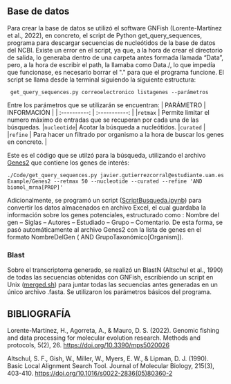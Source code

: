 ## Base de datos


Para crear la base de datos se utilizó el software GNFish (Lorente-Martínez et al., 2022), en concreto, el script de Python get_query_sequences, programa para descargar secuencias de nucleótidos de la base de datos del NCBI. Existe un error en el script, ya que, a la hora de crear el directorio de salida, lo generaba dentro de una carpeta antes formada llamada “Data”, pero, a la hora de escribir el path, la llamaba como Data./, lo que impedía que funcionase, es necesario borrar el "." para que el programa funcione. 
El script se llama desde la terminal siguiendo la siguiente estructura:

` get_query_sequences.py correoelectronico listagenes --parámetros` 

Entre los parámetros que se utilizarán se encuentran:
| PARÁMETRO    | INFORMACIÓN |
| :----------: | :-----------: |
|` retmax `    | Permite limitar el numero máximo de entradas que se recuperan por cada una de las búsquedas.
|` nucleotide `| Acotar la búsqueda a nucleótidos.
|` curated `   |
|` refine `    | Para hacer un filtrado por organismo a la hora de buscar los genes en concreto. |

Este es el código que se utilzó para la búsqueda, utilizando el archivo [Genes2](/Base_de_datos/Genes2/) que contiene los genes de interés:
 
` ./Code/get_query_sequences.py javier.gutierrezcorral@estudiante.uam.es Example/Genes2 --retmax 50 --nucleotide --curated --refine 'AND biomol_mrna[PROP]' ` 

Adicionalmente, se programó un script ([ScriptBusqueda.ipynb](/Base_de_datos/ScriptBusqueda.ipynb/)) para convertir los datos almacenados en archivo Excel, el cual guardaba la información sobre los genes potenciales, estructurado como : Nombre del gen – Siglas – Autores – Estudiado – Grupo – Comentario. De esta forma, se pasó automáticamente al archivo Genes2 con la lista de genes en el formato NombreDelGen ( AND GrupoTaxonómico[Organism]).

### Blast

Sobre el transcriptoma generado, se realizó un BlastN (Altschul et al., 1990) de todas las secuencias obtenidas con GNFish, escribiendo un script en Unix ([merged.sh](/Base_de_datos/merged.sh/)) para juntar todas las secuencias antes generadas en un único archivo .fasta. Se utilizaron los parámetros básicos del programa.

## BIBLIOGRAFÍA

Lorente-Martínez, H., Agorreta, A., & Mauro, D. S. (2022). Genomic fishing and data processing for molecular evolution research. Methods and protocols, 5(2), 26. https://doi.org/10.3390/mps5020026

Altschul, S. F., Gish, W., Miller, W., Myers, E. W., & Lipman, D. J. (1990). Basic Local Alignment Search Tool. Journal of Molecular Biology, 215(3), 403-410. https://doi.org/10.1016/s0022-2836(05)80360-2






